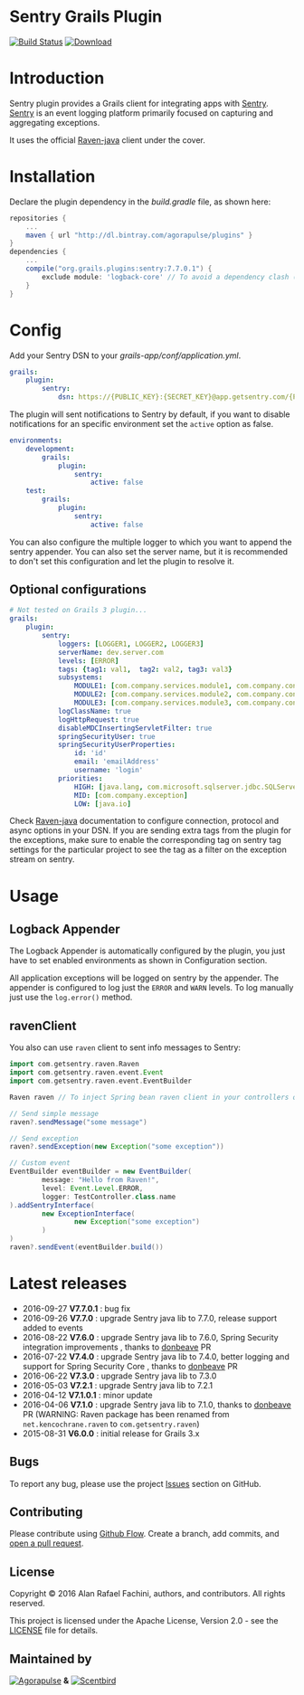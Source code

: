 Sentry Grails Plugin
====================

[![Build Status](https://secure.travis-ci.org/agorapulse/grails-raven.png?branch=master)](https://travis-ci.org/agorapulse/grails-raven)
[![Download](https://api.bintray.com/packages/agorapulse/plugins/sentry/images/download.svg)](https://bintray.com/agorapulse/plugins/sentry/_latestVersion)

# Introduction

Sentry plugin provides a Grails client for integrating apps with [Sentry](http://www.getsentry.com). 
[Sentry](http://www.getsentry.com) is an event logging platform primarily focused on capturing and aggregating exceptions.

It uses the official [Raven-java](https://github.com/getsentry/raven-java) client under the cover.

# Installation

Declare the plugin dependency in the _build.gradle_ file, as shown here:

```groovy
repositories {
    ...
    maven { url "http://dl.bintray.com/agorapulse/plugins" }
}
dependencies {
    ...
    compile("org.grails.plugins:sentry:7.7.0.1") {
        exclude module: 'logback-core' // To avoid a dependency clash (org.springframework.boot:spring-boot-starter-logging use 1.1.5 instead of 1.1.7)
    }
}
```

# Config

Add your Sentry DSN to your _grails-app/conf/application.yml_.

```yml
grails:
    plugin:
        sentry:
            dsn: https://{PUBLIC_KEY}:{SECRET_KEY}@app.getsentry.com/{PATH}{PROJECT_ID}
```

The plugin will sent notifications to Sentry by default, if you want to disable notifications for an specific environment set the `active` option as false.

```yml
environments:
    development:
        grails:
            plugin:
                sentry:
                    active: false
    test:
        grails:
            plugin:
                sentry:
                    active: false
```

You can also configure the multiple logger to which you want to append the sentry appender.
You can also set the server name, but it is recommended to don't set this configuration and let the plugin to resolve it.


## Optional configurations

```yml
# Not tested on Grails 3 plugin...
grails:
    plugin:
        sentry:
            loggers: [LOGGER1, LOGGER2, LOGGER3]
            serverName: dev.server.com
            levels: [ERROR]
            tags: {tag1: val1,  tag2: val2, tag3: val3}
            subsystems: 
                MODULE1: [com.company.services.module1, com.company.controllers.module1]
                MODULE2: [com.company.services.module2, com.company.controllers.module2]
                MODULE3: [com.company.services.module3, com.company.controllers.module3]
            logClassName: true
            logHttpRequest: true
            disableMDCInsertingServletFilter: true
            springSecurityUser: true
            springSecurityUserProperties:
                id: 'id'
                email: 'emailAddress'
                username: 'login'
            priorities: 
                HIGH: [java.lang, com.microsoft.sqlserver.jdbc.SQLServerException]
                MID: [com.company.exception]
                LOW: [java.io]
```

Check [Raven-java](https://github.com/getsentry/raven-java) documentation to configure connection, protocol and async options in your DSN. If you are sending extra tags from the plugin for the exceptions, make sure to enable the corresponding tag on sentry tag settings for the particular project to see the tag as a filter on the exception stream on sentry.


# Usage

## Logback Appender

The Logback Appender is automatically configured by the plugin, you just have to set enabled environments as shown in Configuration section.

All application exceptions will be logged on sentry by the appender.
The appender is configured to log just the `ERROR` and `WARN` levels.
To log manually just use the `log.error()` method.

## ravenClient

You also can use `raven` client to sent info messages to Sentry:

```groovy
import com.getsentry.raven.Raven
import com.getsentry.raven.event.Event
import com.getsentry.raven.event.EventBuilder

Raven raven // To inject Spring bean raven client in your controllers or services

// Send simple message
raven?.sendMessage("some message")

// Send exception
raven?.sendException(new Exception("some exception"))

// Custom event
EventBuilder eventBuilder = new EventBuilder(
        message: "Hello from Raven!",
        level: Event.Level.ERROR,
        logger: TestController.class.name
).addSentryInterface(
        new ExceptionInterface(
                new Exception("some exception")
        )
)
raven?.sendEvent(eventBuilder.build())
```

# Latest releases

* 2016-09-27 **V7.7.0.1** : bug fix
* 2016-09-26 **V7.7.0** : upgrade Sentry java lib to 7.7.0, release support added to events
* 2016-08-22 **V7.6.0** : upgrade Sentry java lib to 7.6.0, Spring Security integration improvements , thanks to [donbeave](https://github.com/donbeave) PR
* 2016-07-22 **V7.4.0** : upgrade Sentry java lib to 7.4.0, better logging and support for Spring Security Core , thanks to [donbeave](https://github.com/donbeave) PR
* 2016-06-22 **V7.3.0** : upgrade Sentry java lib to 7.3.0
* 2016-05-03 **V7.2.1** : upgrade Sentry java lib to 7.2.1
* 2016-04-12 **V7.1.0.1** : minor update
* 2016-04-06 **V7.1.0** : upgrade Sentry java lib to 7.1.0, thanks to [donbeave](https://github.com/donbeave) PR (WARNING: Raven package has been renamed from `net.kencochrane.raven` to `com.getsentry.raven`)
* 2015-08-31 **V6.0.0** : initial release for Grails 3.x

## Bugs

To report any bug, please use the project [Issues](https://github.com/agorapulse/grails-raven/issues/new) section on GitHub.

## Contributing

Please contribute using [Github Flow](https://guides.github.com/introduction/flow/). Create a branch, add commits, and [open a pull request](https://github.com/agorapulse/grails-raven/compare/).

## License

Copyright © 2016 Alan Rafael Fachini, authors, and contributors. All rights reserved.

This project is licensed under the Apache License, Version 2.0 - see the [LICENSE](LICENSE) file for details.

## Maintained by

[![Agorapulse](https://cloud.githubusercontent.com/assets/139017/17053391/4a44735a-5034-11e6-8e72-9f4b7139d7e0.png)](https://www.agorapulse.com/) **&** [![Scentbird](https://cloud.githubusercontent.com/assets/139017/17053392/4a4f343e-5034-11e6-95c9-f6371f7848f1.png)](https://www.scentbird.com/)
